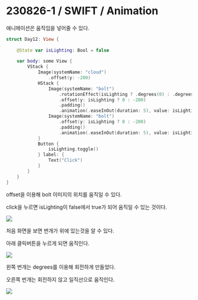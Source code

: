 # 230826-1 / SWIFT / Animation

애니메이션은 움직임을 넣어줄 수 있다. 

```swift
struct Day12: View {
    
    @State var isLighting: Bool = false
    
    var body: some View {
        VStack {
            Image(systemName: "cloud")
                .offset(y: -200)
            HStack {
                Image(systemName: "bolt")
                    .rotationEffect(isLighting ? .degrees(0) : .degrees(180+360))
                    .offset(y: isLighting ? 0 : -200)
                    .padding()
                    .animation(.easeInOut(duration: 5), value: isLighting)
                Image(systemName: "bolt")
                    .offset(y: isLighting ? 0 : -200)
                    .padding()
                    .animation(.easeInOut(duration: 5), value: isLighting)
            }
            Button {
                isLighting.toggle()
            } label: {
                Text("Click")
            }
        }
    }
}
```

offset을 이용해 bolt 이미지의 위치를 움직일 수 있다. 

click을 누르면 isLighting이 false에서 true가 되어 움직일 수 있는 것이다. 

<img src="/Users/mac/Desktop/All-Github/TIL/사진/스크린샷 2023-08-27 오후 10.32.18.png">

처음 화면을 보면 번개가 위에 있는것을 알 수 있다. 

아래 클릭버튼을 누르게 되면 움직인다. 

<img src="/Users/mac/Desktop/All-Github/TIL/사진/스크린샷 2023-08-27 오후 10.32.55.png">

왼쪽 번개는 degrees를 이용해 회전하게 만들었다. 

오른쪽 번개는 회전하지 않고 일직선으로 움직인다. 

<img src="/Users/mac/Desktop/All-Github/TIL/사진/스크린샷 2023-08-27 오후 10.33.01.png">

